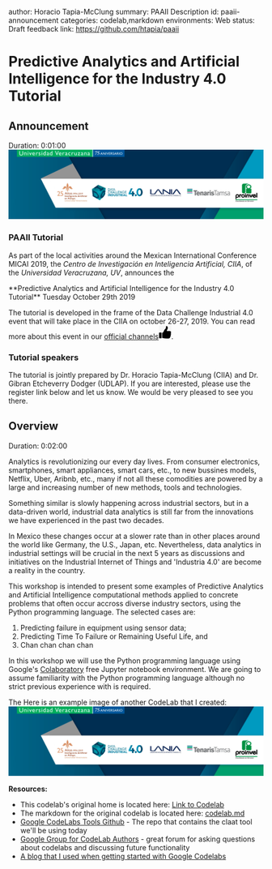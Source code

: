 author: Horacio Tapia-McClung
summary: PAAII Description
id: paaii-announcement
categories: codelab,markdown
environments: Web
status: Draft
feedback link: https://github.com/htapia/paaii

# Predictive Analytics and Artificial Intelligence for the Industry 4.0 Tutorial

## Announcement
Duration: 0:01:00
![image_caption](img/codelabexample.png)

### PAAII Tutorial

As part of the local activities around the Mexican International Conference MICAI 2019, the *Centro de Investigación en Inteligencia Artificial, CIIA*, of the *Universidad Veracruzana, UV*, announces the 
<p>**Predictive Analytics and Artificial Intelligence for the Industry 4.0 Tutorial**
Tuesday October 29th 2019</p>

The tutorial is developed in the frame of the Data Challenge Industrial 4.0 event that will take place in the CIIA on october 26-27, 2019. You can read more about this event in our [official channels](www.fb.com/laniadci)![fb_like](img/like_.png).

### Tutorial speakers
 The tutorial is jointly prepared by Dr. Horacio Tapia-McClung (CIIA) and Dr. Gibran Etcheverry Dodger (UDLAP). If you are interested, please use the register link below and let us know. We would be very pleased to see you there. 


## Overview
Duration: 0:02:00

Analytics is revolutionizing our every day lives. From consumer electronics, smartphones, smart appliances, smart cars, etc., to new bussines models, Netflix, Uber, Aribnb, etc., many if not all these comodities are powered by a large and increasing number of new methods, tools and technologies.

Something similar is slowly happening across industrial sectors, but in a data-driven world, industrial data analytics is still far from the innovations we have experienced in the past two decades.

In Mexico these changes occur at a slower rate than in other places around the world like Germany, the U.S., Japan, etc. Nevertheless, data analytics in industrial settings will be crucial in the next 5 years as discussions and initiatives on the Industrial Internet of Things and 'Industria 4.0' are become a reality in the country.

This workshop is intended to present some examples of Predictive Analytics and Artificial Intelligence computational methods applied to concrete problems that often occur accross diverse industry sectors, using the Python programming language. The selected cases are: 
1. Predicting failure in equipment using sensor data;
2. Predicting Time To Failure or Remaining Useful Life, and
3. Chan chan chan chan

In this workshop we will use the Python programming language using Google's [Colaboratory](https://colab.research.google.com/) free Jupyter notebook environment. We are going to assume familiarity with the Python programming language although no strict previous experience with is required. 

The 
Here is an example image of another CodeLab that I created:
![image_caption](img/codelabexample.png)


**Resources:** 
* This codelab's original home is located here: [Link to Codelab](https://www.marcd.dev/codelab-4-codelab)
* The markdown for the original codelab is located here: [codelab.md](https://github.com/Mrc0113/codelab-4-codelab/blob/master/codelab.md)
* [Google CodeLabs Tools Github](https://github.com/googlecodelabs/tools) - The repo that contains the claat tool we'll be using today
* [Google Group for CodeLab Authors](https://groups.google.com/forum/#!forum/codelab-authors) - great forum for asking questions about codelabs and discussing future functionality
* [A blog that I used when getting started with Google Codelabs](https://medium.com/@mariopce/tutorial-how-to-make-tutorials-using-google-code-labs-gangdam-style-d62b35476816)